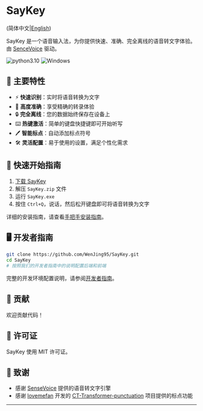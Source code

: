 # SayKey

(简体中文|[English](./readme.md))

SayKey
是一个语音输入法，为你提供快速、准确、完全离线的语音转文字体验。由 [SenceVoice](https://github.com/FunAudioLLM/SenseVoice)
驱动。

![python3.10](https://img.shields.io/badge/python-3.10-green.svg)
![Windows](https://img.shields.io/badge/Windows-supported-blue.svg)

## 🚀 主要特性

- ⚡ **快速识别**：实时将语音转换为文字
- 🎯 **高度准确**：享受精确的转录体验
- 🔒 **完全离线**：您的数据始终保存在设备上
- ⌨️ **热键激活**：简单的键盘快捷键即可开始听写
- 🖊️ **智能标点**：自动添加标点符号
- 🛠️ **灵活配置**：易于使用的设置，满足个性化需求

## 🔧 快速开始指南

1. [下载 SayKey](https://github.com/WenJing95/SayKey/releases/download/v1.0.0/SayKey.zip)
2. 解压 `SayKey.zip` 文件
3. 运行 `SayKey.exe`
4. 按住 `Ctrl+Q`，说话，然后松开键盘即可将语音转换为文字

详细的安装指南，请查看[手把手安装指南](https://github.com/WenJing95/SayKey/wiki/SayKey-%E5%AE%89%E8%A3%85%E6%8C%87%E5%8D%97)。

## 🖥️ 开发者指南

```bash
git clone https://github.com/WenJing95/SayKey.git
cd SayKey
# 按照我们的开发者指南中的说明配置后端和前端
```

完整的开发环境配置说明，请参阅[开发者指南](https://github.com/WenJing95/SayKey/wiki/SayKey-%E5%BC%80%E5%8F%91%E8%80%85%E6%8C%87%E5%8D%97)。

## 🤝 贡献

欢迎贡献代码！

## 📜 许可证

SayKey 使用 MIT 许可证。

## 🙏 致谢

- 感谢 [SenseVoice](https://github.com/FunAudioLLM/SenseVoice) 提供的语音转文字引擎
- 感谢 [lovemefan](https://github.com/lovemefan/)
  开发的 [CT-Transformer-punctuation](https://github.com/lovemefan/CT-Transformer-punctuation) 项目提供的标点功能

---
